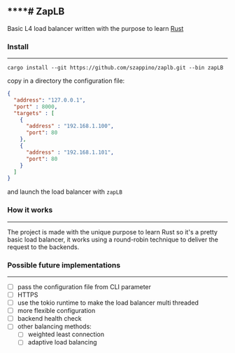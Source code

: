 ****# ZapLB
---
Basic L4 load balancer written with the purpose to learn [Rust](https://www.rust-lang.org/)

### Install
---
```cargo install --git https://github.com/szappino/zaplb.git --bin zapLB```

copy in a directory the configuration file:
``` JSON
{  
  "address": "127.0.0.1",  
  "port" : 8000,  
  "targets" : [  
    {  
      "address" : "192.168.1.100",  
      "port": 80  
    },  
    {  
      "address" : "192.168.1.101",  
      "port": 80  
    }  
  ]  
}
```

and launch the load balancer with ``` zapLB ```

### How it works
---
The project is made with the unique purpose to learn Rust so it's a pretty basic load balancer,
it works using a round-robin technique to deliver the request to the backends.

### Possible future implementations
---
- [ ] pass the configuration file from CLI parameter
- [ ] HTTPS
- [ ] use the tokio runtime to make the load balancer multi threaded
- [ ] more flexible configuration
- [ ] backend health check
- [ ] other balancing methods:
    - [ ] weighted least connection
    - [ ] adaptive load balancing
